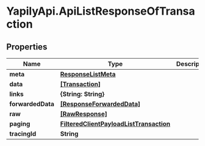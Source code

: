 # YapilyApi.ApiListResponseOfTransaction

## Properties

Name | Type | Description | Notes
------------ | ------------- | ------------- | -------------
**meta** | [**ResponseListMeta**](ResponseListMeta.md) |  | [optional] 
**data** | [**[Transaction]**](Transaction.md) |  | [optional] 
**links** | **{String: String}** |  | [optional] 
**forwardedData** | [**[ResponseForwardedData]**](ResponseForwardedData.md) |  | [optional] 
**raw** | [**[RawResponse]**](RawResponse.md) |  | [optional] 
**paging** | [**FilteredClientPayloadListTransaction**](FilteredClientPayloadListTransaction.md) |  | [optional] 
**tracingId** | **String** |  | [optional] 


